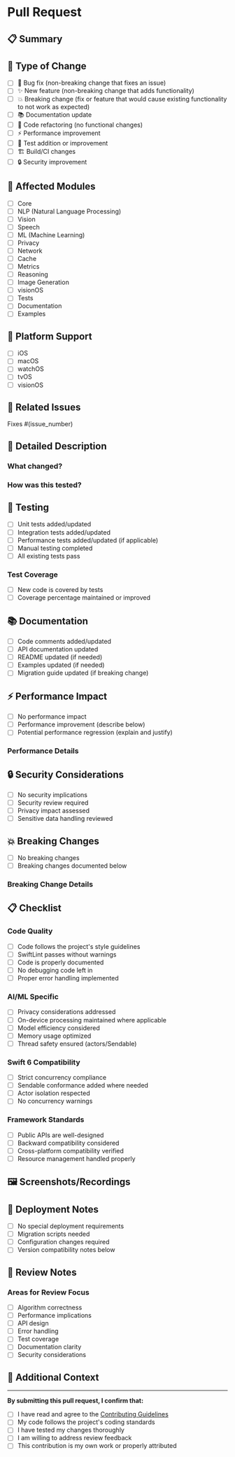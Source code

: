 # Pull Request

## 📋 Summary

<!-- Provide a brief summary of your changes -->

## 🎯 Type of Change

- [ ] 🐛 Bug fix (non-breaking change that fixes an issue)
- [ ] ✨ New feature (non-breaking change that adds functionality)
- [ ] 💥 Breaking change (fix or feature that would cause existing functionality to not work as expected)
- [ ] 📚 Documentation update
- [ ] 🔧 Code refactoring (no functional changes)
- [ ] ⚡ Performance improvement
- [ ] 🧪 Test addition or improvement
- [ ] 🏗️ Build/CI changes
- [ ] 🔒 Security improvement

## 🧠 Affected Modules

- [ ] Core
- [ ] NLP (Natural Language Processing)
- [ ] Vision
- [ ] Speech
- [ ] ML (Machine Learning)
- [ ] Privacy
- [ ] Network
- [ ] Cache
- [ ] Metrics
- [ ] Reasoning
- [ ] Image Generation
- [ ] visionOS
- [ ] Tests
- [ ] Documentation
- [ ] Examples

## 📱 Platform Support

- [ ] iOS
- [ ] macOS
- [ ] watchOS
- [ ] tvOS
- [ ] visionOS

## 🔗 Related Issues

<!-- Link any related issues using "Fixes #123" or "Addresses #456" -->

Fixes #(issue_number)

## 📝 Detailed Description

<!-- Provide a detailed description of your changes -->

### What changed?

<!-- Explain what you changed and why -->

### How was this tested?

<!-- Describe how you tested your changes -->

## 🧪 Testing

- [ ] Unit tests added/updated
- [ ] Integration tests added/updated
- [ ] Performance tests added/updated (if applicable)
- [ ] Manual testing completed
- [ ] All existing tests pass

### Test Coverage

<!-- If applicable, include test coverage information -->

- [ ] New code is covered by tests
- [ ] Coverage percentage maintained or improved

## 📚 Documentation

- [ ] Code comments added/updated
- [ ] API documentation updated
- [ ] README updated (if needed)
- [ ] Examples updated (if needed)
- [ ] Migration guide updated (if breaking change)

## ⚡ Performance Impact

<!-- Describe any performance implications -->

- [ ] No performance impact
- [ ] Performance improvement (describe below)
- [ ] Potential performance regression (explain and justify)

### Performance Details

<!-- If there's a performance impact, provide details -->

## 🔒 Security Considerations

- [ ] No security implications
- [ ] Security review required
- [ ] Privacy impact assessed
- [ ] Sensitive data handling reviewed

## 💥 Breaking Changes

<!-- If this is a breaking change, describe the impact -->

- [ ] No breaking changes
- [ ] Breaking changes documented below

### Breaking Change Details

<!-- Describe what breaks and how to migrate -->

## 📋 Checklist

### Code Quality

- [ ] Code follows the project's style guidelines
- [ ] SwiftLint passes without warnings
- [ ] Code is properly documented
- [ ] No debugging code left in
- [ ] Proper error handling implemented

### AI/ML Specific

- [ ] Privacy considerations addressed
- [ ] On-device processing maintained where applicable
- [ ] Model efficiency considered
- [ ] Memory usage optimized
- [ ] Thread safety ensured (actors/Sendable)

### Swift 6 Compatibility

- [ ] Strict concurrency compliance
- [ ] Sendable conformance added where needed
- [ ] Actor isolation respected
- [ ] No concurrency warnings

### Framework Standards

- [ ] Public APIs are well-designed
- [ ] Backward compatibility considered
- [ ] Cross-platform compatibility verified
- [ ] Resource management handled properly

## 🖼️ Screenshots/Recordings

<!-- If applicable, add screenshots or recordings -->

## 🚀 Deployment Notes

<!-- Any special deployment considerations -->

- [ ] No special deployment requirements
- [ ] Migration scripts needed
- [ ] Configuration changes required
- [ ] Version compatibility notes below

## 👥 Review Notes

<!-- Any specific areas you'd like reviewers to focus on -->

### Areas for Review Focus

- [ ] Algorithm correctness
- [ ] Performance implications
- [ ] API design
- [ ] Error handling
- [ ] Test coverage
- [ ] Documentation clarity
- [ ] Security considerations

## 🙏 Additional Context

<!-- Add any additional context or notes for reviewers -->

---

**By submitting this pull request, I confirm that:**

- [ ] I have read and agree to the [Contributing Guidelines](CONTRIBUTING.md)
- [ ] My code follows the project's coding standards
- [ ] I have tested my changes thoroughly
- [ ] I am willing to address review feedback
- [ ] This contribution is my own work or properly attributed